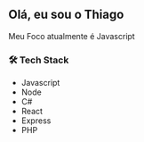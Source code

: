 ## Olá, eu sou o Thiago

Meu Foco atualmente é Javascript

### 🛠 Tech Stack
- Javascript
- Node
- C#
- React
- Express
- PHP


<!---
th-js/th-js is a ✨ special ✨ repository because its `README.md` (this file) appears on your GitHub profile.
You can click the Preview link to take a look at your changes.
--->

